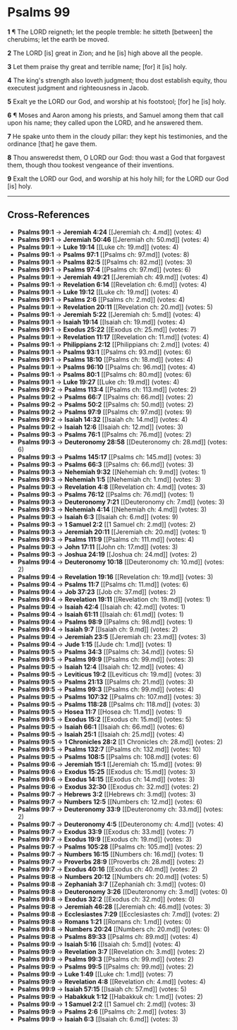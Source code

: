 # Psalms 99

**1** ¶ The LORD reigneth; let the people tremble: he sitteth [between] the cherubims; let the earth be moved.

**2** The LORD [is] great in Zion; and he [is] high above all the people.

**3** Let them praise thy great and terrible name; [for] it [is] holy.

**4** The king's strength also loveth judgment; thou dost establish equity, thou executest judgment and righteousness in Jacob.

**5** Exalt ye the LORD our God, and worship at his footstool; [for] he [is] holy.

**6** ¶ Moses and Aaron among his priests, and Samuel among them that call upon his name; they called upon the LORD, and he answered them.

**7** He spake unto them in the cloudy pillar: they kept his testimonies, and the ordinance [that] he gave them.

**8** Thou answeredst them, O LORD our God: thou wast a God that forgavest them, though thou tookest vengeance of their inventions.

**9** Exalt the LORD our God, and worship at his holy hill; for the LORD our God [is] holy.

---

## Cross-References

- **Psalms 99:1** → **Jeremiah 4:24** [[Jeremiah ch: 4.md]] (votes: 4)
- **Psalms 99:1** → **Jeremiah 50:46** [[Jeremiah ch: 50.md]] (votes: 4)
- **Psalms 99:1** → **Luke 19:14** [[Luke ch: 19.md]] (votes: 4)
- **Psalms 99:1** → **Psalms 97:1** [[Psalms ch: 97.md]] (votes: 8)
- **Psalms 99:1** → **Psalms 82:5** [[Psalms ch: 82.md]] (votes: 3)
- **Psalms 99:1** → **Psalms 97:4** [[Psalms ch: 97.md]] (votes: 6)
- **Psalms 99:1** → **Jeremiah 49:21** [[Jeremiah ch: 49.md]] (votes: 4)
- **Psalms 99:1** → **Revelation 6:14** [[Revelation ch: 6.md]] (votes: 4)
- **Psalms 99:1** → **Luke 19:12** [[Luke ch: 19.md]] (votes: 4)
- **Psalms 99:1** → **Psalms 2:6** [[Psalms ch: 2.md]] (votes: 4)
- **Psalms 99:1** → **Revelation 20:11** [[Revelation ch: 20.md]] (votes: 5)
- **Psalms 99:1** → **Jeremiah 5:22** [[Jeremiah ch: 5.md]] (votes: 4)
- **Psalms 99:1** → **Isaiah 19:14** [[Isaiah ch: 19.md]] (votes: 4)
- **Psalms 99:1** → **Exodus 25:22** [[Exodus ch: 25.md]] (votes: 7)
- **Psalms 99:1** → **Revelation 11:17** [[Revelation ch: 11.md]] (votes: 4)
- **Psalms 99:1** → **Philippians 2:12** [[Philippians ch: 2.md]] (votes: 4)
- **Psalms 99:1** → **Psalms 93:1** [[Psalms ch: 93.md]] (votes: 6)
- **Psalms 99:1** → **Psalms 18:10** [[Psalms ch: 18.md]] (votes: 4)
- **Psalms 99:1** → **Psalms 96:10** [[Psalms ch: 96.md]] (votes: 4)
- **Psalms 99:1** → **Psalms 80:1** [[Psalms ch: 80.md]] (votes: 6)
- **Psalms 99:1** → **Luke 19:27** [[Luke ch: 19.md]] (votes: 4)
- **Psalms 99:2** → **Psalms 113:4** [[Psalms ch: 113.md]] (votes: 2)
- **Psalms 99:2** → **Psalms 66:7** [[Psalms ch: 66.md]] (votes: 2)
- **Psalms 99:2** → **Psalms 50:2** [[Psalms ch: 50.md]] (votes: 2)
- **Psalms 99:2** → **Psalms 97:9** [[Psalms ch: 97.md]] (votes: 9)
- **Psalms 99:2** → **Isaiah 14:32** [[Isaiah ch: 14.md]] (votes: 4)
- **Psalms 99:2** → **Isaiah 12:6** [[Isaiah ch: 12.md]] (votes: 3)
- **Psalms 99:3** → **Psalms 76:1** [[Psalms ch: 76.md]] (votes: 2)
- **Psalms 99:3** → **Deuteronomy 28:58** [[Deuteronomy ch: 28.md]] (votes: 6)
- **Psalms 99:3** → **Psalms 145:17** [[Psalms ch: 145.md]] (votes: 3)
- **Psalms 99:3** → **Psalms 66:3** [[Psalms ch: 66.md]] (votes: 3)
- **Psalms 99:3** → **Nehemiah 9:32** [[Nehemiah ch: 9.md]] (votes: 1)
- **Psalms 99:3** → **Nehemiah 1:5** [[Nehemiah ch: 1.md]] (votes: 3)
- **Psalms 99:3** → **Revelation 4:8** [[Revelation ch: 4.md]] (votes: 3)
- **Psalms 99:3** → **Psalms 76:12** [[Psalms ch: 76.md]] (votes: 1)
- **Psalms 99:3** → **Deuteronomy 7:21** [[Deuteronomy ch: 7.md]] (votes: 3)
- **Psalms 99:3** → **Nehemiah 4:14** [[Nehemiah ch: 4.md]] (votes: 3)
- **Psalms 99:3** → **Isaiah 6:3** [[Isaiah ch: 6.md]] (votes: 9)
- **Psalms 99:3** → **1 Samuel 2:2** [[1 Samuel ch: 2.md]] (votes: 2)
- **Psalms 99:3** → **Jeremiah 20:11** [[Jeremiah ch: 20.md]] (votes: 1)
- **Psalms 99:3** → **Psalms 111:9** [[Psalms ch: 111.md]] (votes: 4)
- **Psalms 99:3** → **John 17:11** [[John ch: 17.md]] (votes: 3)
- **Psalms 99:3** → **Joshua 24:19** [[Joshua ch: 24.md]] (votes: 2)
- **Psalms 99:4** → **Deuteronomy 10:18** [[Deuteronomy ch: 10.md]] (votes: 2)
- **Psalms 99:4** → **Revelation 19:16** [[Revelation ch: 19.md]] (votes: 3)
- **Psalms 99:4** → **Psalms 11:7** [[Psalms ch: 11.md]] (votes: 6)
- **Psalms 99:4** → **Job 37:23** [[Job ch: 37.md]] (votes: 2)
- **Psalms 99:4** → **Revelation 19:11** [[Revelation ch: 19.md]] (votes: 1)
- **Psalms 99:4** → **Isaiah 42:4** [[Isaiah ch: 42.md]] (votes: 1)
- **Psalms 99:4** → **Isaiah 61:11** [[Isaiah ch: 61.md]] (votes: 1)
- **Psalms 99:4** → **Psalms 98:9** [[Psalms ch: 98.md]] (votes: 1)
- **Psalms 99:4** → **Isaiah 9:7** [[Isaiah ch: 9.md]] (votes: 2)
- **Psalms 99:4** → **Jeremiah 23:5** [[Jeremiah ch: 23.md]] (votes: 3)
- **Psalms 99:4** → **Jude 1:15** [[Jude ch: 1.md]] (votes: 1)
- **Psalms 99:5** → **Psalms 34:3** [[Psalms ch: 34.md]] (votes: 5)
- **Psalms 99:5** → **Psalms 99:9** [[Psalms ch: 99.md]] (votes: 3)
- **Psalms 99:5** → **Isaiah 12:4** [[Isaiah ch: 12.md]] (votes: 4)
- **Psalms 99:5** → **Leviticus 19:2** [[Leviticus ch: 19.md]] (votes: 3)
- **Psalms 99:5** → **Psalms 21:13** [[Psalms ch: 21.md]] (votes: 3)
- **Psalms 99:5** → **Psalms 99:3** [[Psalms ch: 99.md]] (votes: 4)
- **Psalms 99:5** → **Psalms 107:32** [[Psalms ch: 107.md]] (votes: 3)
- **Psalms 99:5** → **Psalms 118:28** [[Psalms ch: 118.md]] (votes: 3)
- **Psalms 99:5** → **Hosea 11:7** [[Hosea ch: 11.md]] (votes: 1)
- **Psalms 99:5** → **Exodus 15:2** [[Exodus ch: 15.md]] (votes: 5)
- **Psalms 99:5** → **Isaiah 66:1** [[Isaiah ch: 66.md]] (votes: 6)
- **Psalms 99:5** → **Isaiah 25:1** [[Isaiah ch: 25.md]] (votes: 4)
- **Psalms 99:5** → **1 Chronicles 28:2** [[1 Chronicles ch: 28.md]] (votes: 2)
- **Psalms 99:5** → **Psalms 132:7** [[Psalms ch: 132.md]] (votes: 10)
- **Psalms 99:5** → **Psalms 108:5** [[Psalms ch: 108.md]] (votes: 6)
- **Psalms 99:6** → **Jeremiah 15:1** [[Jeremiah ch: 15.md]] (votes: 9)
- **Psalms 99:6** → **Exodus 15:25** [[Exodus ch: 15.md]] (votes: 3)
- **Psalms 99:6** → **Exodus 14:15** [[Exodus ch: 14.md]] (votes: 3)
- **Psalms 99:6** → **Exodus 32:30** [[Exodus ch: 32.md]] (votes: 2)
- **Psalms 99:7** → **Hebrews 3:2** [[Hebrews ch: 3.md]] (votes: 3)
- **Psalms 99:7** → **Numbers 12:5** [[Numbers ch: 12.md]] (votes: 6)
- **Psalms 99:7** → **Deuteronomy 33:9** [[Deuteronomy ch: 33.md]] (votes: 2)
- **Psalms 99:7** → **Deuteronomy 4:5** [[Deuteronomy ch: 4.md]] (votes: 4)
- **Psalms 99:7** → **Exodus 33:9** [[Exodus ch: 33.md]] (votes: 7)
- **Psalms 99:7** → **Exodus 19:9** [[Exodus ch: 19.md]] (votes: 3)
- **Psalms 99:7** → **Psalms 105:28** [[Psalms ch: 105.md]] (votes: 2)
- **Psalms 99:7** → **Numbers 16:15** [[Numbers ch: 16.md]] (votes: 1)
- **Psalms 99:7** → **Proverbs 28:9** [[Proverbs ch: 28.md]] (votes: 2)
- **Psalms 99:7** → **Exodus 40:16** [[Exodus ch: 40.md]] (votes: 2)
- **Psalms 99:8** → **Numbers 20:12** [[Numbers ch: 20.md]] (votes: 5)
- **Psalms 99:8** → **Zephaniah 3:7** [[Zephaniah ch: 3.md]] (votes: 0)
- **Psalms 99:8** → **Deuteronomy 3:26** [[Deuteronomy ch: 3.md]] (votes: 0)
- **Psalms 99:8** → **Exodus 32:2** [[Exodus ch: 32.md]] (votes: 0)
- **Psalms 99:8** → **Jeremiah 46:28** [[Jeremiah ch: 46.md]] (votes: 3)
- **Psalms 99:8** → **Ecclesiastes 7:29** [[Ecclesiastes ch: 7.md]] (votes: 2)
- **Psalms 99:8** → **Romans 1:21** [[Romans ch: 1.md]] (votes: 0)
- **Psalms 99:8** → **Numbers 20:24** [[Numbers ch: 20.md]] (votes: 0)
- **Psalms 99:8** → **Psalms 89:33** [[Psalms ch: 89.md]] (votes: 4)
- **Psalms 99:9** → **Isaiah 5:16** [[Isaiah ch: 5.md]] (votes: 4)
- **Psalms 99:9** → **Revelation 3:7** [[Revelation ch: 3.md]] (votes: 2)
- **Psalms 99:9** → **Psalms 99:3** [[Psalms ch: 99.md]] (votes: 2)
- **Psalms 99:9** → **Psalms 99:5** [[Psalms ch: 99.md]] (votes: 2)
- **Psalms 99:9** → **Luke 1:49** [[Luke ch: 1.md]] (votes: 7)
- **Psalms 99:9** → **Revelation 4:8** [[Revelation ch: 4.md]] (votes: 4)
- **Psalms 99:9** → **Isaiah 57:15** [[Isaiah ch: 57.md]] (votes: 5)
- **Psalms 99:9** → **Habakkuk 1:12** [[Habakkuk ch: 1.md]] (votes: 2)
- **Psalms 99:9** → **1 Samuel 2:2** [[1 Samuel ch: 2.md]] (votes: 3)
- **Psalms 99:9** → **Psalms 2:6** [[Psalms ch: 2.md]] (votes: 3)
- **Psalms 99:9** → **Isaiah 6:3** [[Isaiah ch: 6.md]] (votes: 3)

